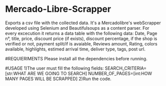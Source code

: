 # Mercado-Libre-Scrapper
Exports a csv file with the collected data. It's a Mercadolibre's webScrapper developed using Selenium and Beautifulsoups as a content parser. 
For every excecution it returns a data table with the following data:
Date, Page n°, title, price, discount price (if exists), discount percentage, if the shop is verified or not, payment split/if is avaiable, Reviews amount, Rating, colors available, highlights, estimed arrival time, deliver type, tags, post url.

#REQUIERIMENTS
Please install all the dependencies before running.

#USAGE
1)The user must fill the following fields:
    SEARCH_CRITERIA= [str:WHAT ARE WE GOING TO SEARCH]
    NUMBER_OF_PAGES=[int:HOW MANY PAGES WILL BE SCRAPPED]
2)Run the code.
